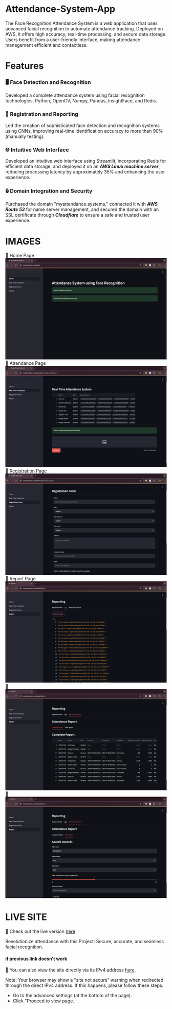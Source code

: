 # Attendance-System-App

The Face Recognition Attendance System is a web application that uses advanced facial recognition to automate attendance tracking. Deployed on AWS, it offers high accuracy, real-time processing, and secure data storage. Users benefit from a user-friendly interface, making attendance management efficient and contactless.

# Features
### 🖥️ Face Detection and Recognition
Developed a complete attendance system using facial recognition technologies, Python, OpenCV, Numpy, Pandas, InsightFace, and Redis.

### 📝 Registration and Reporting
Led the creation of sophisticated face detection and recognition systems using CNNs, improving real-time identification accuracy to more than 90% (manually testing).

### 🌐 Intuitive Web Interface
Developed an intuitive web interface using Streamlit, incorporating Redis for efficient data storage, and deployed it on an ***AWS Linux machine server***, reducing processing latency by approximately 35% and enhancing the user experience.

### 🔒 Domain Integration and Security 
Purchased the domain "myattendance.systems," connected it with ***AWS Route 53*** for name server management, and secured the domain with an SSL certificate through ***Cloudflare*** to ensure a safe and trusted user experience.




# IMAGES
📸  Home Page ![img-1](./Screenshots/image-1.png)
📸  Attendance Page  ![img-2](./Screenshots/image-2.png)
📸  Registration Page ![img-3](./Screenshots/image-3.png)
📸  Report Page![img-4](./Screenshots/image-4.png)
📸 ![img-5](./Screenshots/image-5.png)
📸 ![img-6](./Screenshots/image-6.png)


# LIVE SITE
🔗 Check out the live version <a href="https://myattendance.systems/" target="_blank">here</a>

Revolutionize attendance with this Project: Secure, accurate, and seamless facial recognition.

#### if previous link doesn't work
🔗 You can also view the site directly via its IPv4 address <a href="http://YOUR_IPV4_ADDRESS" target="_blank">here</a>.

Note: Your browser may show a "site not secure" warning when redirected through the direct IPv4 address. If this happens, please follow these steps:

* Go to the advanced settings (at the bottom of the page).
* Click "Proceed to view page.
  

